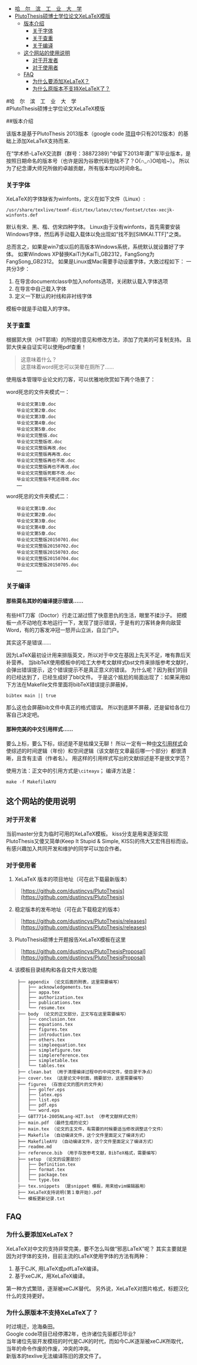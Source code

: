 <!-- START doctoc generated TOC please keep comment here to allow auto update -->
<!-- DON'T EDIT THIS SECTION, INSTEAD RE-RUN doctoc TO UPDATE -->

- [哈　尔　滨　工　业　大　学](#哈　尔　滨　工　业　大　学)
- [PlutoThesis硕博士学位论文XeLaTeX模版](#plutothesis硕博士学位论文xelatex模版)
  - [版本介绍](#版本介绍)
    - [关于字体](#关于字体)
    - [关于查重](#关于查重)
    - [关于编译](#关于编译)
  - [这个网站的使用说明](#这个网站的使用说明)
    - [对于开发者](#对于开发者)
    - [对于使用者](#对于使用者)
  - [FAQ](#faq)
    - [为什么要添加XeLaTeX？](#为什么要添加xelatex？)
    - [为什么原版本不支持XeLaTeX了？](#为什么原版本不支持xelatex了？)

<!-- END doctoc generated TOC please keep comment here to allow auto update -->

#哈　尔　滨　工　业　大　学  
#PlutoThesis硕博士学位论文XeLaTeX模版

##版本介绍

该版本是基于PlutoThesis 2013版本（google code [项目](https://code.google.com/p/plutothesis/downloads/lis://code.google.com/p/plutothesis/downloads/list)中只有2012版本）的基础上添加XeLaTeX支持而来.

在“学术桥-LaTeX交流群（群号：38872389）”中留下2013年谭广军毕业版本，是按照日期命名的版本号（也许是因为谷歌代码登陆不了？O\(∩\_∩\)O哈哈~）。
所以为了纪念谭大师兄所做的卓越贡献，所有版本均以时间命名。

### 关于字体

XeLaTeX的字体缺省为winfonts，定义在如下文件（Linux）:

	/usr/share/texlive/texmf-dist/tex/latex/ctex/fontset/ctex-xecjk-winfonts.def

默认有宋、黑、楷、仿宋四种字体。
Linux由于没有winfonts，首先需要安装Windows字体，然后再手动载入载体以免出现如“找不到[SIMKAI.TTF]"之类。

总而言之，如果是win7或以后的高版本Windows系统，系统默认就设置好了字体。
如果Windows XP替换KaiTi为KaiTi\_GB2312，FangSong为FangSong\_GB2312。
如果是Linux或Mac需要手动设置字体，大致过程如下：
一共分3步：

1.	在导言documentclass中加入nofonts选项，关闭默认载入字体选项
2.	在导言中自己载入字体
3.	定义一下默认的衬线和非衬线字体

模板中就是手动载入的字体。

### 关于查重

根据郭大侠（HIT郭靖）的所提的意见和修改方法，添加了完美的可复制支持。
且郭大侠亲自证实可以使用pdf查重！

> 这意味着什么？  
> 这意味着word死忠可以哭晕在厕所了……

使用版本管理毕业论文的刀客，可以优雅地欣赏如下两个场景了：

word死忠的文件夹模式一：

		毕业论文第1章.doc 
		毕业论文第2章.doc 
		毕业论文第3章.doc 
		毕业论文第4章.doc 
		毕业论文第5章.doc 
		毕业论文完整版.doc 
		毕业论文完整版改.doc 
		毕业论文完整版再改.doc 
		毕业论文完整版再再改.doc 
		毕业论文完整版再也不改.doc 
		毕业论文完整版再也不再改.doc 
		毕业论文完整版死都不改.doc 
		毕业论文完整版不死还得改.doc 
		……

word死忠的文件夹模式二：

		毕业论文第1章.doc 
		毕业论文第2章.doc 
		毕业论文第3章.doc 
		毕业论文第4章.doc 
		毕业论文第5章.doc 
		毕业论文完整版20150701.doc 
		毕业论文完整版20150702.doc 
		毕业论文完整版20150703.doc 
		毕业论文完整版20150704.doc 
		毕业论文完整版20150705.doc 
		……


### 关于编译

#### 那些莫名其妙的编译提示错误……

有些HIT刀客（Doctor）行走江湖过惯了快意恩仇的生活，眼里不揉沙子。
把模板一点不动地在本地运行一下，发现了提示错误，于是有的刀客转身奔向敌营Word，有的刀客发冲冠一怒开山立派，自立门户。

其实这不是错误……

因为LaTeX最初设计用来排版英文，所以对于中文在基因上先天不足，唯有靠后天补营养。
当bibTeX使用模板中的哈工大参考文献样式bst文件来排版参考文献时，会弹出错误提示，这个错误提示不是真正意义的错误。
为什么呢？因为我们的目的已经达到了，已经生成好了bbl文件。
于是这个尴尬的局面出现了：如果采用如下方法在Makefile文件里面将bibTeX错误提示屏蔽掉，

	bibtex main || true

那么这也会屏蔽bib文件中真正的格式错误。
所以到底屏不屏蔽，还是留给各位刀客自己决定吧。

#### 那种完美的中文引用样式……

要么上标，要么下标，综述是不是枯燥又无聊！
所以一定有一种[中文引用样式](http://yanshuo.name/cn/2015/06/latex/)会使综述的时间逻辑（年份）和空间逻辑（该文献在文章最后哪一个部分）都很清晰，且含有主语（作者名）。
用这样的引用样式写出的文献综述是不是很文学范？

使用方法：正文中的引用方式是`\citeayu`；
编译方法是：

	make -f MakefileAYU

## 这个网站的使用说明

### 对于开发者

当前master分支为临时可用的XeLaTeX模板。
kiss分支是用来逐渐实现PlutoThesis又傻又简单(Keep It Stupid & Simple, KISS)的伟大又宏伟目标而设。
有感兴趣加入共同开发和维护的同学可以加合作者。

### 对于使用者

1. XeLaTeX 版本的项目地址（可在此下载最新版本）

> [https://github.com/dustincys/PlutoThesis](https://github.com/dustincys/PlutoThesis)

2. 稳定版本的发布地址（可在此下载稳定的版本）

> [https://github.com/dustincys/PlutoThesis/releases](https://github.com/dustincys/PlutoThesis/releases)

3. PlutoThesis硕博士开题报告XeLaTeX模板在这里

> [https://github.com/dustincys/PlutoThesisProposal](https://github.com/dustincys/PlutoThesisProposal)

4. 该模板目录结构和各自文件大致功能

		├── appendix （论文后面的附表，这里需要编写）
		│   ├── acknowledgements.tex
		│   ├── appa.tex
		│   ├── authorization.tex
		│   ├── publications.tex
		│   └── resume.tex
		├── body （论文的正文部分，正文写在这里需要编写）
		│   ├── conclusion.tex
		│   ├── equations.tex
		│   ├── figures.tex
		│   ├── introduction.tex
		│   ├── others.tex
		│   ├── simpleequation.tex
		│   ├── simplefigure.tex
		│   ├── simplereference.tex
		│   ├── simpletable.tex
		│   └── tables.tex
		├── clean.bat （用于清理编译过程中的中间文件，使目录干净点）
		├── cover.tex （这是论文中封面，摘要部分，这里需要编写）
		├── figures （存放论文的图片的文件夹）
		│   ├── golfer.eps
		│   ├── latex.eps
		│   ├── list.eps
		│   ├── pdf.eps
		│   └── word.eps
		├── GBT7714-2005NLang-HIT.bst （参考文献样式文件）
		├── main.pdf （最终生成的论文）
		├── main.tex （论文的主文件，有需要的时候要适当修改调整这个文件）
		├── Makefile （自动编译文件，这个文件里面定义了编译方式）
		├── MakefileAYU （自动编译文件，这个文件里面定义了编译方式）
		├── readme.md
		├── reference.bib （用于存放参考文献，BibTeX格式，需要编写） 
		├── setup （论文的设置部分）
		│   ├── Definition.tex
		│   ├── format.tex
		│   ├── package.tex
		│   └── type.tex
		├── tex.snippets （是snippet 模板，用来给vim编辑器用）
		├── XeLaTeX支持说明(第１章开始).pdf
		└── 模板更新记录.txt
	
## FAQ
### 为什么要添加XeLaTeX？

XeLaTeX对中文的支持非常完美，要不怎么叫做“邪恶LaTeX”呢？
其实主要就是因为对字体的支持，目前主流的LaTeX使用字体的方法有两种：

1. 基于CJK, 用LaTeX或pdfLaTeX编译。
2. 基于xeCJK，用XeLaTeX编译。

第一种方式繁琐，逐渐被xeCJK替代。
另外说，XeLaTeX对图片格式，标题汉化什么的支持更好。

### 为什么原版本不支持XeLaTeX了？

时过境迁，沧海桑田。  
Google code项目已经停滞2年，也许诸位先驱都已毕业?  
当年诸位先驱开发模班的时代是CJK的时代，而如今CJK逐渐被xeCJK所取代， 当年的命令作废的作废，冲突的冲突。  
新版本的texlive无法编译陈旧的源文件了。
